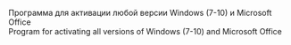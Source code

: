 Программа для активации любой версии Windows (7-10) и Microsoft Office  
Program for activating all versions of Windows (7-10) and Microsoft Office
